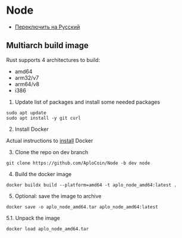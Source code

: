 # Node
*  [Переключить на Русский](https://github.com/AploCoin/Node/blob/dev/README_ru.md)
## Multiarch build image
Rust supports 4 architectures to build:
- amd64
- arm32/v7
- arm64/v8
- i386

1. Update list of packages and install some needed packages
```
sudo apt update
sudo apt install -y git curl
```
2. Install Docker

Actual instructions to [install](https://docs.docker.com/engine/install/ubuntu/) Docker

3. Clone the repo on dev branch

```
git clone https://github.com/AploCoin/Node -b dev node
```
4. Build the docker image
```
docker buildx build --platform=amd64 -t aplo_node_amd64:latest .
```
5. Optional: save the image to archive
```
docker save -o aplo_node_amd64.tar aplo_node_amd64:latest
```
5.1. Unpack the image
```
docker load aplo_node_amd64.tar
```
